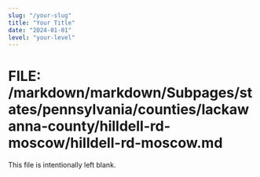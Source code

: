 ```yaml
---
slug: "/your-slug"
title: "Your Title"
date: "2024-01-01"
level: "your-level"
---
```


# FILE: /markdown/markdown/Subpages/states/pennsylvania/counties/lackawanna-county/hilldell-rd-moscow/hilldell-rd-moscow.md

This file is intentionally left blank.